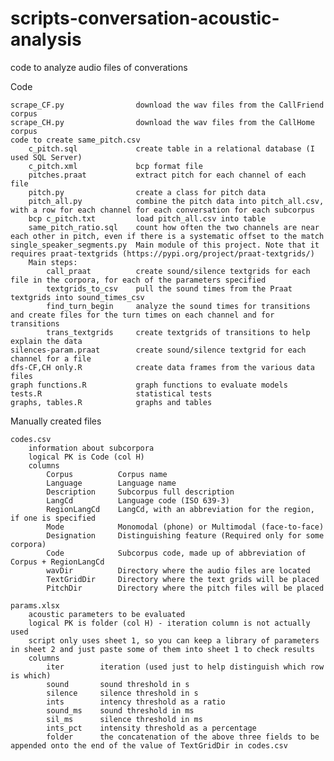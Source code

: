 # scripts-conversation-acoustic-analysis
code to analyze audio files of converations

Code

    scrape_CF.py                download the wav files from the CallFriend corpus
    scrape_CH.py                download the wav files from the CallHome corpus
    code to create same_pitch.csv
        c_pitch.sql             create table in a relational database (I used SQL Server)
        c_pitch.xml             bcp format file
        pitches.praat           extract pitch for each channel of each file
        pitch.py                create a class for pitch data
        pitch_all.py            combine the pitch data into pitch_all.csv, with a row for each channel for each conversation for each subcorpus
        bcp c_pitch.txt         load pitch_all.csv into table
        same_pitch_ratio.sql    count how often the two channels are near each other in pitch, even if there is a systematic offset to the match
    single_speaker_segments.py  Main module of this project. Note that it requires praat-textgrids (https://pypi.org/project/praat-textgrids/)
        Main steps:
            call_praat          create sound/silence textgrids for each file in the corpora, for each of the parameters specified
            textgrids_to_csv    pull the sound times from the Praat textgrids into sound_times_csv
            find_turn_begin     analyze the sound times for transitions and create files for the turn times on each channel and for transitions 
            trans_textgrids     create textgrids of transitions to help explain the data
    silences-param.praat        create sound/silence textgrid for each channel for a file
    dfs-CF,CH only.R            create data frames from the various data files
    graph functions.R           graph functions to evaluate models
    tests.R                     statistical tests
    graphs, tables.R            graphs and tables

Manually created files

    codes.csv 
        information about subcorpora
        logical PK is Code (col H)
        columns
            Corpus          Corpus name
            Language        Language name
            Description     Subcorpus full description
            LangCd          Language code (ISO 639-3)
            RegionLangCd    LangCd, with an abbreviation for the region, if one is specified
            Mode            Monomodal (phone) or Multimodal (face-to-face)
            Designation     Distinguishing feature (Required only for some corpora)
            Code            Subcorpus code, made up of abbreviation of Corpus + RegionLangCd
            wavDir          Directory where the audio files are located
            TextGridDir     Directory where the text grids will be placed
            PitchDir        Directory where the pitch files will be placed
        
    params.xlsx 
        acoustic parameters to be evaluated
        logical PK is folder (col H) - iteration column is not actually used
        script only uses sheet 1, so you can keep a library of parameters in sheet 2 and just paste some of them into sheet 1 to check results
        columns
            iter        iteration (used just to help distinguish which row is which)
            sound       sound threshold in s
            silence     silence threshold in s
            ints        intency threshold as a ratio
            sound_ms    sound threshold in ms
            sil_ms      silence threshold in ms
            ints_pct    intensity threshold as a percentage
            folder      the concatenation of the above three fields to be appended onto the end of the value of TextGridDir in codes.csv
